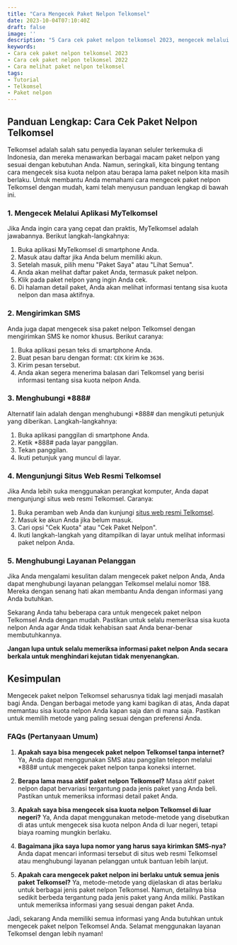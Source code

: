 ```yaml
---
title: "Cara Mengecek Paket Nelpon Telkomsel"
date: 2023-10-04T07:10:40Z
draft: false
image: ''
description: "5 Cara cek paket nelpon telkomsel 2023, mengecek melalui aplikasi MyTelkomsel, Mengirimkan SMS, Menghubungi *888#, Mengunjungi situs Web resmi Telkomsel.."
keywords:
- Cara cek paket nelpon telkomsel 2023
- Cara cek paket nelpon telkomsel 2022
- Cara melihat paket nelpon telkomsel
tags:
- Tutorial
- Telkomsel
- Paket nelpon
---
```


## Panduan Lengkap: Cara Cek Paket Nelpon Telkomsel

Telkomsel adalah salah satu penyedia layanan seluler terkemuka di Indonesia, dan mereka menawarkan berbagai macam paket nelpon yang sesuai dengan kebutuhan Anda. Namun, seringkali, kita bingung tentang cara mengecek sisa kuota nelpon atau berapa lama paket nelpon kita masih berlaku. Untuk membantu Anda memahami cara mengecek paket nelpon Telkomsel dengan mudah, kami telah menyusun panduan lengkap di bawah ini.

### 1. Mengecek Melalui Aplikasi MyTelkomsel

Jika Anda ingin cara yang cepat dan praktis, MyTelkomsel adalah jawabannya. Berikut langkah-langkahnya:

1. Buka aplikasi MyTelkomsel di smartphone Anda.
2. Masuk atau daftar jika Anda belum memiliki akun.
3. Setelah masuk, pilih menu "Paket Saya" atau "Lihat Semua".
4. Anda akan melihat daftar paket Anda, termasuk paket nelpon.
5. Klik pada paket nelpon yang ingin Anda cek.
6. Di halaman detail paket, Anda akan melihat informasi tentang sisa kuota nelpon dan masa aktifnya.

### 2. Mengirimkan SMS

Anda juga dapat mengecek sisa paket nelpon Telkomsel dengan mengirimkan SMS ke nomor khusus. Berikut caranya:

1. Buka aplikasi pesan teks di smartphone Anda.
2. Buat pesan baru dengan format: `CEK` kirim ke `3636`.
3. Kirim pesan tersebut.
4. Anda akan segera menerima balasan dari Telkomsel yang berisi informasi tentang sisa kuota nelpon Anda.

### 3. Menghubungi *888#

Alternatif lain adalah dengan menghubungi *888# dan mengikuti petunjuk yang diberikan. Langkah-langkahnya:

1. Buka aplikasi panggilan di smartphone Anda.
2. Ketik *888# pada layar panggilan.
3. Tekan panggilan.
4. Ikuti petunjuk yang muncul di layar.

### 4. Mengunjungi Situs Web Resmi Telkomsel

Jika Anda lebih suka menggunakan perangkat komputer, Anda dapat mengunjungi situs web resmi Telkomsel. Caranya:

1. Buka peramban web Anda dan kunjungi [situs web resmi Telkomsel](https://www.telkomsel.com/).
2. Masuk ke akun Anda jika belum masuk.
3. Cari opsi "Cek Kuota" atau "Cek Paket Nelpon".
4. Ikuti langkah-langkah yang ditampilkan di layar untuk melihat informasi paket nelpon Anda.

### 5. Menghubungi Layanan Pelanggan

Jika Anda mengalami kesulitan dalam mengecek paket nelpon Anda, Anda dapat menghubungi layanan pelanggan Telkomsel melalui nomor 188. Mereka dengan senang hati akan membantu Anda dengan informasi yang Anda butuhkan.

Sekarang Anda tahu beberapa cara untuk mengecek paket nelpon Telkomsel Anda dengan mudah. Pastikan untuk selalu memeriksa sisa kuota nelpon Anda agar Anda tidak kehabisan saat Anda benar-benar membutuhkannya.

**Jangan lupa untuk selalu memeriksa informasi paket nelpon Anda secara berkala untuk menghindari kejutan tidak menyenangkan.**

## Kesimpulan

Mengecek paket nelpon Telkomsel seharusnya tidak lagi menjadi masalah bagi Anda. Dengan berbagai metode yang kami bagikan di atas, Anda dapat memantau sisa kuota nelpon Anda kapan saja dan di mana saja. Pastikan untuk memilih metode yang paling sesuai dengan preferensi Anda.

### FAQs (Pertanyaan Umum)

1. **Apakah saya bisa mengecek paket nelpon Telkomsel tanpa internet?**
   Ya, Anda dapat menggunakan SMS atau panggilan telepon melalui *888# untuk mengecek paket nelpon tanpa koneksi internet.

2. **Berapa lama masa aktif paket nelpon Telkomsel?**
   Masa aktif paket nelpon dapat bervariasi tergantung pada jenis paket yang Anda beli. Pastikan untuk memeriksa informasi detail paket Anda.

3. **Apakah saya bisa mengecek sisa kuota nelpon Telkomsel di luar negeri?**
   Ya, Anda dapat menggunakan metode-metode yang disebutkan di atas untuk mengecek sisa kuota nelpon Anda di luar negeri, tetapi biaya roaming mungkin berlaku.

4. **Bagaimana jika saya lupa nomor yang harus saya kirimkan SMS-nya?**
   Anda dapat mencari informasi tersebut di situs web resmi Telkomsel atau menghubungi layanan pelanggan untuk bantuan lebih lanjut.

5. **Apakah cara mengecek paket nelpon ini berlaku untuk semua jenis paket Telkomsel?**
   Ya, metode-metode yang dijelaskan di atas berlaku untuk berbagai jenis paket nelpon Telkomsel. Namun, detailnya bisa sedikit berbeda tergantung pada jenis paket yang Anda miliki. Pastikan untuk memeriksa informasi yang sesuai dengan paket Anda.

Jadi, sekarang Anda memiliki semua informasi yang Anda butuhkan untuk mengecek paket nelpon Telkomsel Anda. Selamat menggunakan layanan Telkomsel dengan lebih nyaman!